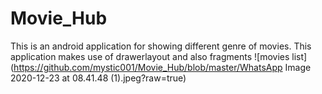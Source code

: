 # Movie_Hub
This is an android application for showing different genre of movies.
This application makes use of drawerlayout and also fragments
![movies list](https://github.com/mystic001/Movie_Hub/blob/master/WhatsApp Image 2020-12-23 at 08.41.48 (1).jpeg?raw=true)
